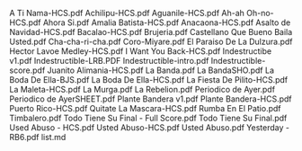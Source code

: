 A Ti Nama-HCS.pdf
Achilipu-HCS.pdf
Aguanile-HCS.pdf
Ah-ah Oh-no-HCS.pdf
Ahora Si.pdf
Amalia Batista-HCS.pdf
Anacaona-HCS.pdf
Asalto de Navidad-HCS.pdf
Bacalao-HCS.pdf
Brujeria.pdf
Castellano Que Bueno Baila Usted.pdf
Cha-cha-ri-cha.pdf
Coro-Miyare.pdf
El Paraiso De La Dulzura.pdf
Hector Lavoe Medley-HCS.pdf
I Want You Back-HCS.pdf
Indestructibe v1.pdf
Indestructible-LRB.PDF
Indestructible-intro.pdf
Indestructible-score.pdf
Juanito Alimania-HCS.pdf
La Banda.pdf
La BandaSHO.pdf
La Boda De Ella-BJS.pdf
La Boda De Ella-HCS.pdf
La Fiesta De Pilito-HCS.pdf
La Maleta-HCS.pdf
La Murga.pdf
La Rebelion.pdf
Periodico de Ayer.pdf
Periodico de AyerSHEET.pdf
Plante Bandera v1.pdf
Plante Bandera-HCS.pdf
Puerto Rico-HCS.pdf
Quitate La Mascara-HCS.pdf
Rumba En El Patio.pdf
Timbalero.pdf
Todo Tiene Su Final - Full Score.pdf
Todo Tiene Su Final.pdf
Used Abuso - HCS.pdf
Usted Abuso-HCS.pdf
Usted Abuso.pdf
Yesterday - RB6.pdf
list.md